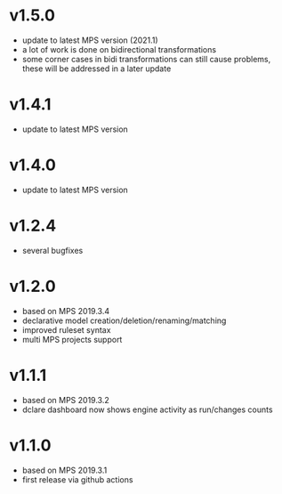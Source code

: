 # v1.5.0

- update to latest MPS version (2021.1)
- a lot of work is done on bidirectional transformations
- some corner cases in bidi transformations can still cause problems, these will be addressed in a later update

# v1.4.1

- update to latest MPS version

# v1.4.0

- update to latest MPS version

# v1.2.4

- several bugfixes

# v1.2.0

- based on MPS 2019.3.4
- declarative model creation/deletion/renaming/matching
- improved ruleset syntax
- multi MPS projects support
# v1.1.1
- based on MPS 2019.3.2
- dclare dashboard now shows engine activity as run/changes counts
# v1.1.0
- based on MPS 2019.3.1
- first release via github actions
